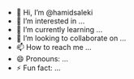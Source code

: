 - 👋 Hi, I’m @hamidsaleki
- 👀 I’m interested in ...
- 🌱 I’m currently learning ...
- 💞️ I’m looking to collaborate on ...
- 📫 How to reach me ...
- 😄 Pronouns: ...
- ⚡ Fun fact: ...

<!---
hamidsaleki/hamidsaleki is a ✨ special ✨ repository because its `README.md` (this file) appears on your GitHub profile.
You can click the Preview link to take a look at your changes.
--->
